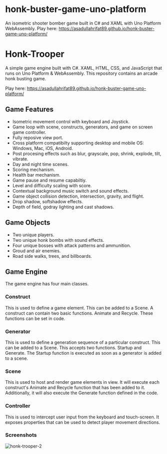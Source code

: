 # honk-buster-game-uno-platform
An isometric shooter bomber game built in C# and XAML with Uno Platform WebAssembly.
Play here: https://asadullahrifat89.github.io/honk-buster-game-uno-platform/

# Honk-Trooper
A simple game engine built with C#. XAML, HTML, CSS, and JavaScript that runs on Uno Platform & WebAssembly.
This repository contains an arcade honk busting game.

Play here: https://asadullahrifat89.github.io/honk-buster-game-uno-platform/

## Game Features

- Isometric movement control with keyboard and Joystick.
- Game loop with scene, constructs, generators, and game on screen game controller.
- Fully reposive view port.
- Cross platform compatibilty supporting desktop and mobile OS: Windows, Mac, iOS, Android.
- Post procesing effects such as blur, grayscale, pop, shrink, explode, tilt, vibrate.
- Day and night time scenes.
- Scoring mechanism.
- Health bar mechanism.
- Game pause and resume capabiltiy.
- Level and difficulty scaling with score.
- Contextual background music switch and sound effects.
- Game object collision detection, intersection, gravity, and flight.
- Drop shadow, softshadow effects.
- Depth of field, godray lighting and cast shadows.

## Game Objects
- Two unique players.
- Two unique honk bombs with sound effects.
- Four unique bosses with attack patterns and ammunition.
- Groud and air enemies.
- Road side walks, trees, and billboards.

## Game Engine

The game engine has four main classes.

### Construct

This is used to define a game element. This can be added to a Scene. A construct can contain two basic functions. Animate and Recycle. These functions can be set in code.

### Generator

This is used to define a generation sequence of a particular construct. This can be added to a Scene. This accepts two functions. Startup and Generate. The Startup function is executed as soon as a generator is added to a scene.

### Scene

This is used to host and render game elements in view. It will execute each construct's Animate and Recycle function that has been added to it. Additionally, it will also execute the Generate function defined in the code.

### Controller

This is used to intercept user input from the keyboard and touch-screen. It exposes properties that can be used to detect player movement directions.

### Screenshots

![honk-trooper-2](https://user-images.githubusercontent.com/25480176/229379005-7e8b35ec-7088-4dc7-baa1-cb33304d23cf.png)


